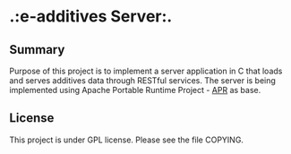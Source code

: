 # .:e-additives Server:.

## Summary
Purpose of this project is to implement a server application in C that loads and serves additives data through RESTful services.
The server is being implemented using Apache Portable Runtime Project - [APR](http://apr.apache.org/) as base.

## License
This project is under GPL license. Please see the file COPYING.

